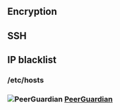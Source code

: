 ## Encryption ##

## SSH ##

## IP blacklist ##

### /etc/hosts ###

### ![][img-pgl] [PeerGuardian][homepage-pgl] ###


[homepage-pgl]: http://moblock-deb.sourceforge.net/

[img-pgl]: pgl-gui.png "PeerGuardian"